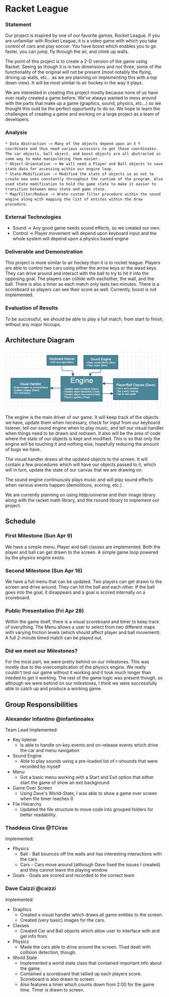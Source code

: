 # Racket League

### Statement
Our project is inspired by one of our favorite games, Rocket League. If you are unfamiliar with Rocket League, it is a video game with which you take control of cars and play soccer. You have boost which enables you to go faster, you can jump, fly through the air, and climb up walls. 

The point of this project is to create a 2-D version of the game using Racket. Seeing as though it is in two dimensions and not three, some of the functionality of the original will not be present (most notably the flying, driving up walls, etc... as we are planning on implementing this with a top down view). It will be most similar to air hockey in the way it plays.

We are interested in creating this project mostly because none of us have ever really created a game before. We've always wanted to mess around with the parts that make up a game (graphics, sound, physics, etc...) so we thought this ould be the perfect oppurtunity to do so. We hope to learn the challenges of creating a game and working on a large project as a team of developers. 

### Analysis

    * Data Abstraction -> Many of the objects depend upon an X Y coordinate and thus need various accessors to get those coordinates. The car objects, ball object, and boost objects are all abstracted in some way to make manipulating them easier.
    * Object-Orientation -> We will need a Player and Ball objects to save state data for accessing within our engine loop.
    * State-Modification -> Modified the state of objects so as not to create new ones constantly throughout the runtime of the program. Also used state modification to hold the game state to make it easier to transition between menu state and game state.
    * Map/Filter/Reduce -> Wrote custom filter procedure within the sound engine along with mapping the list of entites within the draw procedure.

### External Technologies

- Sound -> Any good game needs sound effects, so we created our own.
- Control -> Player movement will depend upon keyboard input and the whole system will depend upon a physics based engine

### Deliverable and Demonstration

  This project is more similar to air hockey than it is to rocket league. Players are able to control two cars using either the arrow keys or the wasd keys. They can drive around and interact with the ball to try to hit it into the opposing goal. The players can collide with eachother, the wall, and the ball. There is also a timer as each match only lasts two minutes. There is a scoreboard so players can see their score as well. Currently, boost is not implemented.
 
### Evaluation of Results

To be successful, we should be able to play a full match, from start to finish, without any major hiccups.

## Architecture Diagram
![Architecture Diagram](/Plan/ArchitectureDiagram.png?raw=false "Architecture Diagram")

The engine is the main driver of our game. It will keep track of the objects we have, update them when necessary, check for input from our keyboard listener, tell our sound engine when to play music, and tell our visual handler when things need to be drawn and redrawn. It also will be the area of code where the state of our objects is kept and modified. This is so that only the engine will be touching it and nothing else, hopefully reducing the amount of bugs we have.

The visual handler draws all the updated objects to the screen. It will contain a few procedures which will have our objects passed to it, which will in turn, update the state of our canvas that we are drawing on.

The sound engine continuously plays music and will play sound effects when various events happen (demolitions, scoring, etc.).

We are currently planning on using htdp/universe and their image library along with the racket math library, and the rsound library to implement our project.

## Schedule

### First Milestone (Sun Apr 9)
We have a simple menu. Player and ball classes are implemented. Both the player and ball can get drawn to the screen. A simple game loop powered by the physics engine exists.

### Second Milestone (Sun Apr 16)
We have a full menu that can be updated. Two players can get drawn to the screen and drive around. They can hit the ball and each other. If the ball goes into the goal, it disappears and a goal is scored internally on a scoreboard. 

### Public Presentation (Fri Apr 28)
Within the game itself, there is a visual scoreboard and timer to keep track of everything. The Menu allows a user to select from two different maps with varying friction levels (which should affect player and ball movement). A full 2-minute timed match can be played out.

### Did we meet our Milestones?
For the most part, we were pretty behind on our milestones. This was mostly due to the overcomplication of the physics engine. We really couldn't test our game without it working and it took much longer than inteded to get it working. The rest of the game logic was present though, so although we were behind on our milestones, I think we were successfully able to catch up and produce a working game.

## Group Responsibilities

### Alexander Infantino @infantinoalex
Team Lead
Implemented:
  * Key listener
      * Is able to handle on-key events and on-release events which drive the car and menu navigation
  * Sound Engine
      * Able to play sounds using a pre-loaded list of r-shounds that were recorded by myself
  * Menu
      * Got a basic menu working with a Start and Exit option that either start the game of show an exit background
  * Game Over Screen
      * Using Dave's World-State, I was able to show a game over screen when the timer reaches 0
  * File Hierarchy
      * Updated the file structure to move code into grouped folders for better readability.

### Thaddeus Ciras @TCiras
Implemented:
 * Physics
   * Ball - Ball bounces off the walls and has interesting interactions with the cars
   * Cars - Cars move around (although Dave fixed the issues I created) and they cannot leave the playing window
 * Goals - Goals are scored and recorded to the correct team

### Dave Caizzi @caizzi 
Implemented:
   * Graphics
      * Created a visual handler which draws all game entities to the screen.
      * Created (very basic) images for the cars.
   * Classes
      * Created Car and Ball objects which allow user to interface with and get info from.
   * Physics
      * Made the cars able to drive around the screen. Thad dealt with collision detection, though.
   * World State
      * Implemented a world state class that contained important info about the game.
      * Contained a scoreboard that tallied up each players score. Scoreboard is also drawn to screen.
      * Also features a timer which counts down from 2:00 for the game time. Timer is drawn to screen.
